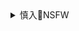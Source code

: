 <details><summary>慎入🔞NSFW</summary>

Not Safe For Work
![](https://upload.wikimedia.org/wikipedia/commons/thumb/d/d3/Biohazard_Symbol_Specification.png/210px-Biohazard_Symbol_Specification.png)

<details><summary><b>风险自理Use At Your Own Risk🈲</summary>

### オナ禁してきた童貞生徒に性教育する淫乱なムチムチ痴女教師がぶっかけオナニーレッスンさせ複数セックス！
http://oreno-erohon.com/content/234076
<section class="entry-content">
<img width="717" class="alignnone size-large wp-image-234077" alt="【エロ漫画】オナ禁してきた童貞生徒に性教育する淫乱なムチムチ痴女教師がぶっかけオナニーレッスンさせ複数セックス！" src="http://img.oreno-erohon.com/wp-content/uploads/2020/03/1583743011-717x1024.jpg" srcset="http://img.oreno-erohon.com/wp-content/uploads/2020/03/1583743011.jpg 717w, http://img.oreno-erohon.com/wp-content/uploads/2020/03/1583743011-210x300.jpg 210w" sizes="(max-width: 717px) 100vw, 717px">

<dl class="cft cft0">
</dl>
<img width="717" class="alignnone size-large wp-image-234078" alt="【エロ漫画】オナ禁してきた童貞生徒に性教育する淫乱なムチムチ痴女教師がぶっかけオナニーレッスンさせ複数セックス！" src="http://img.oreno-erohon.com/wp-content/uploads/2020/03/1583743015-717x1024.jpg" srcset="http://img.oreno-erohon.com/wp-content/uploads/2020/03/1583743015.jpg 717w, http://img.oreno-erohon.com/wp-content/uploads/2020/03/1583743015-210x300.jpg 210w" sizes="(max-width: 717px) 100vw, 717px">
<img width="717" class="alignnone size-large wp-image-234079" alt="【エロ漫画】オナ禁してきた童貞生徒に性教育する淫乱なムチムチ痴女教師がぶっかけオナニーレッスンさせ複数セックス！" src="http://img.oreno-erohon.com/wp-content/uploads/2020/03/1583743019-717x1024.jpg" srcset="http://img.oreno-erohon.com/wp-content/uploads/2020/03/1583743019.jpg 717w, http://img.oreno-erohon.com/wp-content/uploads/2020/03/1583743019-210x300.jpg 210w" sizes="(max-width: 717px) 100vw, 717px">
<img width="717" class="alignnone size-large wp-image-234080" alt="【エロ漫画】オナ禁してきた童貞生徒に性教育する淫乱なムチムチ痴女教師がぶっかけオナニーレッスンさせ複数セックス！" src="http://img.oreno-erohon.com/wp-content/uploads/2020/03/1583743024-717x1024.jpg" srcset="http://img.oreno-erohon.com/wp-content/uploads/2020/03/1583743024.jpg 717w, http://img.oreno-erohon.com/wp-content/uploads/2020/03/1583743024-210x300.jpg 210w" sizes="(max-width: 717px) 100vw, 717px">
<img width="717" class="alignnone size-large wp-image-234081" alt="【エロ漫画】オナ禁してきた童貞生徒に性教育する淫乱なムチムチ痴女教師がぶっかけオナニーレッスンさせ複数セックス！" src="http://img.oreno-erohon.com/wp-content/uploads/2020/03/1583743028-717x1024.jpg" srcset="http://img.oreno-erohon.com/wp-content/uploads/2020/03/1583743028.jpg 717w, http://img.oreno-erohon.com/wp-content/uploads/2020/03/1583743028-210x300.jpg 210w" sizes="(max-width: 717px) 100vw, 717px">
<img width="717" class="alignnone size-large wp-image-234082" alt="【エロ漫画】オナ禁してきた童貞生徒に性教育する淫乱なムチムチ痴女教師がぶっかけオナニーレッスンさせ複数セックス！" src="http://img.oreno-erohon.com/wp-content/uploads/2020/03/1583743034-717x1024.jpg" srcset="http://img.oreno-erohon.com/wp-content/uploads/2020/03/1583743034.jpg 717w, http://img.oreno-erohon.com/wp-content/uploads/2020/03/1583743034-210x300.jpg 210w" sizes="(max-width: 717px) 100vw, 717px">
<img width="717" class="alignnone size-large wp-image-234083" alt="【エロ漫画】オナ禁してきた童貞生徒に性教育する淫乱なムチムチ痴女教師がぶっかけオナニーレッスンさせ複数セックス！" src="http://img.oreno-erohon.com/wp-content/uploads/2020/03/1583743039-717x1024.jpg" srcset="http://img.oreno-erohon.com/wp-content/uploads/2020/03/1583743039.jpg 717w, http://img.oreno-erohon.com/wp-content/uploads/2020/03/1583743039-210x300.jpg 210w" sizes="(max-width: 717px) 100vw, 717px">
<img width="717" class="alignnone size-large wp-image-234084" alt="【エロ漫画】オナ禁してきた童貞生徒に性教育する淫乱なムチムチ痴女教師がぶっかけオナニーレッスンさせ複数セックス！" src="http://img.oreno-erohon.com/wp-content/uploads/2020/03/1583743043-717x1024.jpg" srcset="http://img.oreno-erohon.com/wp-content/uploads/2020/03/1583743043.jpg 717w, http://img.oreno-erohon.com/wp-content/uploads/2020/03/1583743043-210x300.jpg 210w" sizes="(max-width: 717px) 100vw, 717px">
<img width="717" class="alignnone size-large wp-image-234085" alt="【エロ漫画】オナ禁してきた童貞生徒に性教育する淫乱なムチムチ痴女教師がぶっかけオナニーレッスンさせ複数セックス！" src="http://img.oreno-erohon.com/wp-content/uploads/2020/03/1583743047-717x1024.jpg" srcset="http://img.oreno-erohon.com/wp-content/uploads/2020/03/1583743047.jpg 717w, http://img.oreno-erohon.com/wp-content/uploads/2020/03/1583743047-210x300.jpg 210w" sizes="(max-width: 717px) 100vw, 717px">
<img width="717" class="alignnone size-large wp-image-234086" alt="【エロ漫画】オナ禁してきた童貞生徒に性教育する淫乱なムチムチ痴女教師がぶっかけオナニーレッスンさせ複数セックス！" src="http://img.oreno-erohon.com/wp-content/uploads/2020/03/1583743051-717x1024.jpg" srcset="http://img.oreno-erohon.com/wp-content/uploads/2020/03/1583743051.jpg 717w, http://img.oreno-erohon.com/wp-content/uploads/2020/03/1583743051-210x300.jpg 210w" sizes="(max-width: 717px) 100vw, 717px">
<img width="717" class="alignnone size-large wp-image-234087" alt="【エロ漫画】オナ禁してきた童貞生徒に性教育する淫乱なムチムチ痴女教師がぶっかけオナニーレッスンさせ複数セックス！" src="http://img.oreno-erohon.com/wp-content/uploads/2020/03/1583743056-717x1024.jpg" srcset="http://img.oreno-erohon.com/wp-content/uploads/2020/03/1583743056.jpg 717w, http://img.oreno-erohon.com/wp-content/uploads/2020/03/1583743056-210x300.jpg 210w" sizes="(max-width: 717px) 100vw, 717px">
<img width="717" class="alignnone size-large wp-image-234088" alt="【エロ漫画】オナ禁してきた童貞生徒に性教育する淫乱なムチムチ痴女教師がぶっかけオナニーレッスンさせ複数セックス！" src="http://img.oreno-erohon.com/wp-content/uploads/2020/03/1583743061-717x1024.jpg" srcset="http://img.oreno-erohon.com/wp-content/uploads/2020/03/1583743061.jpg 717w, http://img.oreno-erohon.com/wp-content/uploads/2020/03/1583743061-210x300.jpg 210w" sizes="(max-width: 717px) 100vw, 717px">
<img width="717" class="alignnone size-large wp-image-234089" alt="【エロ漫画】オナ禁してきた童貞生徒に性教育する淫乱なムチムチ痴女教師がぶっかけオナニーレッスンさせ複数セックス！" src="http://img.oreno-erohon.com/wp-content/uploads/2020/03/1583743065-717x1024.jpg" srcset="http://img.oreno-erohon.com/wp-content/uploads/2020/03/1583743065.jpg 717w, http://img.oreno-erohon.com/wp-content/uploads/2020/03/1583743065-210x300.jpg 210w" sizes="(max-width: 717px) 100vw, 717px">
<img width="717" class="alignnone size-large wp-image-234090" alt="【エロ漫画】オナ禁してきた童貞生徒に性教育する淫乱なムチムチ痴女教師がぶっかけオナニーレッスンさせ複数セックス！" src="http://img.oreno-erohon.com/wp-content/uploads/2020/03/1583743069-717x1024.jpg" srcset="http://img.oreno-erohon.com/wp-content/uploads/2020/03/1583743069.jpg 717w, http://img.oreno-erohon.com/wp-content/uploads/2020/03/1583743069-210x300.jpg 210w" sizes="(max-width: 717px) 100vw, 717px">
<img width="717" class="alignnone size-large wp-image-234091" alt="【エロ漫画】オナ禁してきた童貞生徒に性教育する淫乱なムチムチ痴女教師がぶっかけオナニーレッスンさせ複数セックス！" src="http://img.oreno-erohon.com/wp-content/uploads/2020/03/1583743074-717x1024.jpg" srcset="http://img.oreno-erohon.com/wp-content/uploads/2020/03/1583743074.jpg 717w, http://img.oreno-erohon.com/wp-content/uploads/2020/03/1583743074-210x300.jpg 210w" sizes="(max-width: 717px) 100vw, 717px">
<img width="717" class="alignnone size-large wp-image-234092" alt="【エロ漫画】オナ禁してきた童貞生徒に性教育する淫乱なムチムチ痴女教師がぶっかけオナニーレッスンさせ複数セックス！" src="http://img.oreno-erohon.com/wp-content/uploads/2020/03/1583743079-717x1024.jpg" srcset="http://img.oreno-erohon.com/wp-content/uploads/2020/03/1583743079.jpg 717w, http://img.oreno-erohon.com/wp-content/uploads/2020/03/1583743079-210x300.jpg 210w" sizes="(max-width: 717px) 100vw, 717px">
<img width="717" class="alignnone size-large wp-image-234093" alt="【エロ漫画】オナ禁してきた童貞生徒に性教育する淫乱なムチムチ痴女教師がぶっかけオナニーレッスンさせ複数セックス！" src="http://img.oreno-erohon.com/wp-content/uploads/2020/03/1583743084-717x1024.jpg" srcset="http://img.oreno-erohon.com/wp-content/uploads/2020/03/1583743084.jpg 717w, http://img.oreno-erohon.com/wp-content/uploads/2020/03/1583743084-210x300.jpg 210w" sizes="(max-width: 717px) 100vw, 717px">
<img width="717" class="alignnone size-large wp-image-234094" alt="【エロ漫画】オナ禁してきた童貞生徒に性教育する淫乱なムチムチ痴女教師がぶっかけオナニーレッスンさせ複数セックス！" src="http://img.oreno-erohon.com/wp-content/uploads/2020/03/1583743088-717x1024.jpg" srcset="http://img.oreno-erohon.com/wp-content/uploads/2020/03/1583743088.jpg 717w, http://img.oreno-erohon.com/wp-content/uploads/2020/03/1583743088-210x300.jpg 210w" sizes="(max-width: 717px) 100vw, 717px">
<img width="717" class="alignnone size-large wp-image-234095" alt="【エロ漫画】オナ禁してきた童貞生徒に性教育する淫乱なムチムチ痴女教師がぶっかけオナニーレッスンさせ複数セックス！" src="http://img.oreno-erohon.com/wp-content/uploads/2020/03/1583743093-717x1024.jpg" srcset="http://img.oreno-erohon.com/wp-content/uploads/2020/03/1583743093.jpg 717w, http://img.oreno-erohon.com/wp-content/uploads/2020/03/1583743093-210x300.jpg 210w" sizes="(max-width: 717px) 100vw, 717px">
<img width="717" class="alignnone size-large wp-image-234096" alt="【エロ漫画】オナ禁してきた童貞生徒に性教育する淫乱なムチムチ痴女教師がぶっかけオナニーレッスンさせ複数セックス！" src="http://img.oreno-erohon.com/wp-content/uploads/2020/03/1583743097-717x1024.jpg" srcset="http://img.oreno-erohon.com/wp-content/uploads/2020/03/1583743097.jpg 717w, http://img.oreno-erohon.com/wp-content/uploads/2020/03/1583743097-210x300.jpg 210w" sizes="(max-width: 717px) 100vw, 717px">
</section>

### キモ男にチンポジャンキーに調教され仕込み玩具で彼氏とデートする牝豚ビッチが肉棒を求め白濁にまみれる！
http://oreno-erohon.com/content/234415
<section class="entry-content">
<img width="721" class="alignnone size-large wp-image-234416" alt="【エロ漫画】キモ男にチンポジャンキーに調教され仕込み玩具で彼氏とデートする牝豚ビッチが肉棒を求め白濁にまみれる！" src="http://img.oreno-erohon.com/wp-content/uploads/2020/03/1584347064-721x1024.jpg" srcset="http://img.oreno-erohon.com/wp-content/uploads/2020/03/1584347064.jpg 721w, http://img.oreno-erohon.com/wp-content/uploads/2020/03/1584347064-211x300.jpg 211w" sizes="(max-width: 721px) 100vw, 721px">
<dl class="cft cft0">
</dl>
<img width="721" class="alignnone size-large wp-image-234417" alt="【エロ漫画】キモ男にチンポジャンキーに調教され仕込み玩具で彼氏とデートする牝豚ビッチが肉棒を求め白濁にまみれる！" src="http://img.oreno-erohon.com/wp-content/uploads/2020/03/1584347068-721x1024.jpg" srcset="http://img.oreno-erohon.com/wp-content/uploads/2020/03/1584347068.jpg 721w, http://img.oreno-erohon.com/wp-content/uploads/2020/03/1584347068-211x300.jpg 211w" sizes="(max-width: 721px) 100vw, 721px">
<img width="721" class="alignnone size-large wp-image-234418" alt="【エロ漫画】キモ男にチンポジャンキーに調教され仕込み玩具で彼氏とデートする牝豚ビッチが肉棒を求め白濁にまみれる！" src="http://img.oreno-erohon.com/wp-content/uploads/2020/03/1584347072-721x1024.jpg" srcset="http://img.oreno-erohon.com/wp-content/uploads/2020/03/1584347072.jpg 721w, http://img.oreno-erohon.com/wp-content/uploads/2020/03/1584347072-211x300.jpg 211w" sizes="(max-width: 721px) 100vw, 721px">
<img width="721" class="alignnone size-large wp-image-234419" alt="【エロ漫画】キモ男にチンポジャンキーに調教され仕込み玩具で彼氏とデートする牝豚ビッチが肉棒を求め白濁にまみれる！" src="http://img.oreno-erohon.com/wp-content/uploads/2020/03/1584347075-721x1024.jpg" srcset="http://img.oreno-erohon.com/wp-content/uploads/2020/03/1584347075.jpg 721w, http://img.oreno-erohon.com/wp-content/uploads/2020/03/1584347075-211x300.jpg 211w" sizes="(max-width: 721px) 100vw, 721px">
<img width="721" class="alignnone size-large wp-image-234420" alt="【エロ漫画】キモ男にチンポジャンキーに調教され仕込み玩具で彼氏とデートする牝豚ビッチが肉棒を求め白濁にまみれる！" src="http://img.oreno-erohon.com/wp-content/uploads/2020/03/1584347079-721x1024.jpg" srcset="http://img.oreno-erohon.com/wp-content/uploads/2020/03/1584347079.jpg 721w, http://img.oreno-erohon.com/wp-content/uploads/2020/03/1584347079-211x300.jpg 211w" sizes="(max-width: 721px) 100vw, 721px">
<img width="721" class="alignnone size-large wp-image-234421" alt="【エロ漫画】キモ男にチンポジャンキーに調教され仕込み玩具で彼氏とデートする牝豚ビッチが肉棒を求め白濁にまみれる！" src="http://img.oreno-erohon.com/wp-content/uploads/2020/03/1584347083-721x1024.jpg" srcset="http://img.oreno-erohon.com/wp-content/uploads/2020/03/1584347083.jpg 721w, http://img.oreno-erohon.com/wp-content/uploads/2020/03/1584347083-211x300.jpg 211w" sizes="(max-width: 721px) 100vw, 721px">
<img width="721" class="alignnone size-large wp-image-234422" alt="【エロ漫画】キモ男にチンポジャンキーに調教され仕込み玩具で彼氏とデートする牝豚ビッチが肉棒を求め白濁にまみれる！" src="http://img.oreno-erohon.com/wp-content/uploads/2020/03/1584347087-721x1024.jpg" srcset="http://img.oreno-erohon.com/wp-content/uploads/2020/03/1584347087.jpg 721w, http://img.oreno-erohon.com/wp-content/uploads/2020/03/1584347087-211x300.jpg 211w" sizes="(max-width: 721px) 100vw, 721px">
<img width="721" class="alignnone size-large wp-image-234423" alt="【エロ漫画】キモ男にチンポジャンキーに調教され仕込み玩具で彼氏とデートする牝豚ビッチが肉棒を求め白濁にまみれる！" src="http://img.oreno-erohon.com/wp-content/uploads/2020/03/1584347090-721x1024.jpg" srcset="http://img.oreno-erohon.com/wp-content/uploads/2020/03/1584347090.jpg 721w, http://img.oreno-erohon.com/wp-content/uploads/2020/03/1584347090-211x300.jpg 211w" sizes="(max-width: 721px) 100vw, 721px">
<img width="721" class="alignnone size-large wp-image-234424" alt="【エロ漫画】キモ男にチンポジャンキーに調教され仕込み玩具で彼氏とデートする牝豚ビッチが肉棒を求め白濁にまみれる！" src="http://img.oreno-erohon.com/wp-content/uploads/2020/03/1584347095-721x1024.jpg" srcset="http://img.oreno-erohon.com/wp-content/uploads/2020/03/1584347095.jpg 721w, http://img.oreno-erohon.com/wp-content/uploads/2020/03/1584347095-211x300.jpg 211w" sizes="(max-width: 721px) 100vw, 721px">
<img width="721" class="alignnone size-large wp-image-234425" alt="【エロ漫画】キモ男にチンポジャンキーに調教され仕込み玩具で彼氏とデートする牝豚ビッチが肉棒を求め白濁にまみれる！" src="http://img.oreno-erohon.com/wp-content/uploads/2020/03/1584347098-721x1024.jpg" srcset="http://img.oreno-erohon.com/wp-content/uploads/2020/03/1584347098.jpg 721w, http://img.oreno-erohon.com/wp-content/uploads/2020/03/1584347098-211x300.jpg 211w" sizes="(max-width: 721px) 100vw, 721px">
<img width="721" class="alignnone size-large wp-image-234426" alt="【エロ漫画】キモ男にチンポジャンキーに調教され仕込み玩具で彼氏とデートする牝豚ビッチが肉棒を求め白濁にまみれる！" src="http://img.oreno-erohon.com/wp-content/uploads/2020/03/1584347102-721x1024.jpg" srcset="http://img.oreno-erohon.com/wp-content/uploads/2020/03/1584347102.jpg 721w, http://img.oreno-erohon.com/wp-content/uploads/2020/03/1584347102-211x300.jpg 211w" sizes="(max-width: 721px) 100vw, 721px">
<img width="721" class="alignnone size-large wp-image-234427" alt="【エロ漫画】キモ男にチンポジャンキーに調教され仕込み玩具で彼氏とデートする牝豚ビッチが肉棒を求め白濁にまみれる！" src="http://img.oreno-erohon.com/wp-content/uploads/2020/03/1584347106-721x1024.jpg" srcset="http://img.oreno-erohon.com/wp-content/uploads/2020/03/1584347106.jpg 721w, http://img.oreno-erohon.com/wp-content/uploads/2020/03/1584347106-211x300.jpg 211w" sizes="(max-width: 721px) 100vw, 721px">
<img width="721" class="alignnone size-large wp-image-234428" alt="【エロ漫画】キモ男にチンポジャンキーに調教され仕込み玩具で彼氏とデートする牝豚ビッチが肉棒を求め白濁にまみれる！" src="http://img.oreno-erohon.com/wp-content/uploads/2020/03/1584347109-721x1024.jpg" srcset="http://img.oreno-erohon.com/wp-content/uploads/2020/03/1584347109.jpg 721w, http://img.oreno-erohon.com/wp-content/uploads/2020/03/1584347109-211x300.jpg 211w" sizes="(max-width: 721px) 100vw, 721px">
<img width="721" class="alignnone size-large wp-image-234429" alt="【エロ漫画】キモ男にチンポジャンキーに調教され仕込み玩具で彼氏とデートする牝豚ビッチが肉棒を求め白濁にまみれる！" src="http://img.oreno-erohon.com/wp-content/uploads/2020/03/1584347114-721x1024.jpg" srcset="http://img.oreno-erohon.com/wp-content/uploads/2020/03/1584347114.jpg 721w, http://img.oreno-erohon.com/wp-content/uploads/2020/03/1584347114-211x300.jpg 211w" sizes="(max-width: 721px) 100vw, 721px">
<img width="721" class="alignnone size-large wp-image-234430" alt="【エロ漫画】キモ男にチンポジャンキーに調教され仕込み玩具で彼氏とデートする牝豚ビッチが肉棒を求め白濁にまみれる！" src="http://img.oreno-erohon.com/wp-content/uploads/2020/03/1584347118-721x1024.jpg" srcset="http://img.oreno-erohon.com/wp-content/uploads/2020/03/1584347118.jpg 721w, http://img.oreno-erohon.com/wp-content/uploads/2020/03/1584347118-211x300.jpg 211w" sizes="(max-width: 721px) 100vw, 721px">
<img width="721" class="alignnone size-large wp-image-234431" alt="【エロ漫画】キモ男にチンポジャンキーに調教され仕込み玩具で彼氏とデートする牝豚ビッチが肉棒を求め白濁にまみれる！" src="http://img.oreno-erohon.com/wp-content/uploads/2020/03/1584347121-721x1024.jpg" srcset="http://img.oreno-erohon.com/wp-content/uploads/2020/03/1584347121.jpg 721w, http://img.oreno-erohon.com/wp-content/uploads/2020/03/1584347121-211x300.jpg 211w" sizes="(max-width: 721px) 100vw, 721px">
</section>
</details>
</details>
